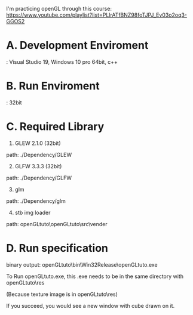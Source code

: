 I'm practicing openGL through this course:
https://www.youtube.com/playlist?list=PLlrATfBNZ98foTJPJ_Ev03o2oq3-GGOS2
# A. Development Enviroment
: Visual Studio 19, Windows 10 pro 64bit, c++

# B. Run Enviroment
: 32bit

# C. Required Library

1) GLEW 2.1.0 (32bit)

path: ./Dependency/GLEW

2) GLFW 3.3.3 (32bit)

path: ./Dependency/GLFW

3) glm

path: ./Dependency/glm

4) stb img loader

path: openGLtuto\openGLtuto\src\vender

# D. Run specification
binary output: openGLtuto\bin\Win32Release\openGLtuto.exe

To Run openGLtuto.exe, this .exe needs to be in the same directory with openGLtuto\res

(Because texture image is in openGLtuto\res)

If you succeed, you would see a new window with cube drawn on it.

